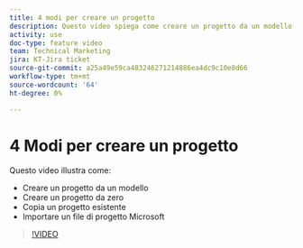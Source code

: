 ```yaml
---
title: 4 modi per creare un progetto
description: Questo video spiega come creare un progetto da un modello, creare un progetto da zero, copiare un progetto esistente, importare un file di progetto Microsoft
activity: use
doc-type: feature video
team: Technical Marketing
jira: KT-Jira ticket
source-git-commit: a25a49e59ca483246271214886ea4dc9c10e8d66
workflow-type: tm+mt
source-wordcount: '64'
ht-degree: 0%

---
```


# 4 Modi per creare un progetto

Questo video illustra come:

* Creare un progetto da un modello
* Creare un progetto da zero
* Copia un progetto esistente
* Importare un file di progetto Microsoft

>[!VIDEO](https://video.tv.adobe.com/v/335084/?quality=12&learn=on)